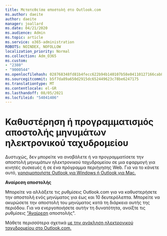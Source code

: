 ```yaml
---
title: Μετατεθείσα αποστολή στο Outlook.com
ms.author: daeite
author: daeite
manager: joallard
ms.date: 04/21/2020
ms.audience: Admin
ms.topic: article
ms.service: o365-administration
ROBOTS: NOINDEX, NOFOLLOW
localization_priority: Normal
ms.collection: Adm_O365
ms.custom:
- "2380"
- "9000544"
ms.openlocfilehash: 028768348fd81b4fecc622b94b140107b58e04110127166cab8e92ce3ab33b36
ms.sourcegitcommit: b5f7da89a650d2915dc652449623c78be6247175
ms.translationtype: MT
ms.contentlocale: el-GR
ms.lasthandoff: 08/05/2021
ms.locfileid: "54041406"
---
```

# <a name="delay-or-schedule-sending-email-messages"></a>Καθυστέρηση ή προγραμματισμός αποστολής μηνυμάτων ηλεκτρονικού ταχυδρομείου

Δυστυχώς, δεν μπορείτε να αναβάλετε ή να προγραμματίσετε την αποστολή μηνυμάτων ηλεκτρονικού ταχυδρομείου σε μια εφαρμογή για κινητές συσκευές ή σε ένα πρόγραμμα περιήγησης Web. Για να το κάνετε αυτό, [χρησιμοποιήστε Outlook για Windows ή Outlook για Mac.](https://products.office.com/outlook/email-and-calendar-software-microsoft-outlook)

**Αναίρεση αποστολής**

Μπορείτε να αλλάξετε τις ρυθμίσεις Outlook.com για να καθυστερήσετε την αποστολή ενός μηνύματος για έως και 10 δευτερόλεπτα. Μπορείτε να ακυρώσετε την αποστολή του μηνύματος κατά τη διάρκεια αυτής της περιόδου. Για να ενεργοποιήσετε αυτήν τη δυνατότητα, ανοίξτε τις ρυθμίσεις ["Αναίρεση](https://outlook.live.com/mail/options/mail/messageContent/undoSend) αποστολής".

Μάθετε περισσότερα σχετικά [με την ανάκληση ηλεκτρονικού ταχυδρομείου στο Outlook.com.](https://support.office.com/article/c069ddde-5282-4085-8f4c-d7b133324f8a?wt.mc_id=Office_Outlook_com_Alchemy)